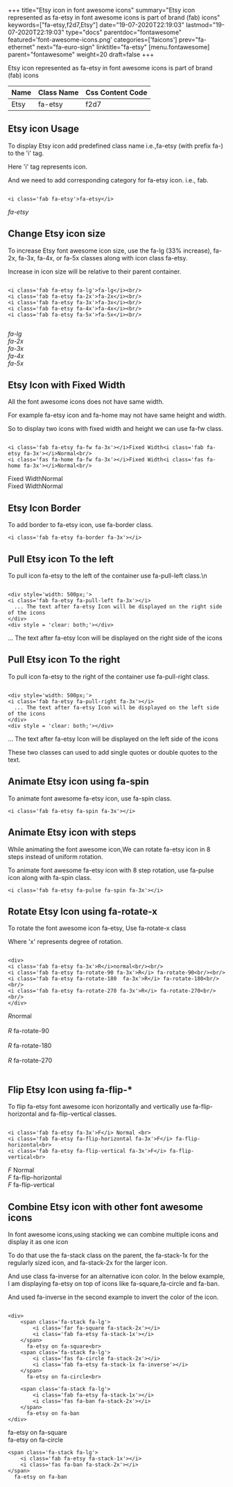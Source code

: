 +++
title="Etsy icon in font awesome icons"
summary="Etsy icon represented as fa-etsy in font awesome icons is part of brand (fab) icons"
keywords=["fa-etsy,f2d7,Etsy"]
date="19-07-2020T22:19:03"
lastmod="19-07-2020T22:19:03"
type="docs"
parentdoc="fontawesome"
featured='font-awesome-icons.png'
categories=['faicons']
prev="fa-ethernet"
next="fa-euro-sign"
linktitle="fa-etsy"
[menu.fontawesome]
parent="fontawesome"
weight=20
draft=false
+++


Etsy icon represented as fa-etsy in font awesome icons is part of brand (fab) icons

<div class='table-responsive'><table class='table'><thead><tr><th>Name</th><th>Class Name</th><th>Css Content Code</th></tr></thead><tbody><tr><td>Etsy</td><td>fa-etsy</td><td>f2d7</td></tr></tbody></table></div>



## Etsy icon Usage

To display Etsy icon add predefined class name i.e.,fa-etsy (with prefix fa-) to the 'i' tag.

Here 'i' tag represents icon.

And we need to add corresponding category for fa-etsy icon. i.e., fab.


```

<i class='fab fa-etsy'>fa-etsy</i>
```

<i class='fab fa-etsy'>fa-etsy</i>




## Change Etsy icon size
To increase Etsy font awesome icon size, use the fa-lg (33% increase), fa-2x, fa-3x, fa-4x, or fa-5x classes along with icon class fa-etsy.

Increase in icon size will be relative to their parent container. 

```

<i class='fab fa-etsy fa-lg'>fa-lg</i><br/>
<i class='fab fa-etsy fa-2x'>fa-2x</i><br/>
<i class='fab fa-etsy fa-3x'>fa-3x</i><br/>
<i class='fab fa-etsy fa-4x'>fa-4x</i><br/>
<i class='fab fa-etsy fa-5x'>fa-5x</i><br/>
            
```

<i class='fab fa-etsy fa-lg'>fa-lg</i><br/>
<i class='fab fa-etsy fa-2x'>fa-2x</i><br/>
<i class='fab fa-etsy fa-3x'>fa-3x</i><br/>
<i class='fab fa-etsy fa-4x'>fa-4x</i><br/>
<i class='fab fa-etsy fa-5x'>fa-5x</i><br/>
            



## Etsy Icon with Fixed Width 

All the font awesome icons does not have same width.

For example fa-etsy icon and fa-home may not have same height and width.

So to display two icons with fixed width and height we can use fa-fw class.


```

<i class='fab fa-etsy fa-fw fa-3x'></i>Fixed Width<i class='fab fa-etsy fa-3x'></i>Normal<br/>
<i class='fas fa-home fa-fw fa-3x'></i>Fixed Width<i class='fas fa-home fa-3x'></i>Normal<br/>
```

<i class='fab fa-etsy fa-fw fa-3x'></i>Fixed Width<i class='fab fa-etsy fa-3x'></i>Normal<br/>
<i class='fas fa-home fa-fw fa-3x'></i>Fixed Width<i class='fas fa-home fa-3x'></i>Normal<br/>



## Etsy Icon Border 

To add border to fa-etsy icon, use fa-border class.


```
<i class='fab fa-etsy fa-border fa-3x'></i>

```
<i class='fab fa-etsy fa-border fa-3x'></i>





## Pull Etsy icon To the left

To pull icon fa-etsy to the left of the container use fa-pull-left class.\n

```

<div style='width: 500px;'>
<i class='fab fa-etsy fa-pull-left fa-3x'></i>
  ... The text after fa-etsy Icon will be displayed on the right side of the icons
</div>
<div style = 'clear: both;'></div>
```

<div style='width: 500px;'>
<i class='fab fa-etsy fa-pull-left fa-3x'></i>
  ... The text after fa-etsy Icon will be displayed on the right side of the icons
</div>
<div style = 'clear: both;'></div>




## Pull Etsy icon To the right
To pull icon fa-etsy to the right of the container use fa-pull-right class.

```

<div style='width: 500px;'>
<i class='fab fa-etsy fa-pull-right fa-3x'></i>
  ... The text after fa-etsy Icon will be displayed on the left side of the icons
</div>
<div style = 'clear: both;'></div>
```

<div style='width: 500px;'>
<i class='fab fa-etsy fa-pull-right fa-3x'></i>
  ... The text after fa-etsy Icon will be displayed on the left side of the icons
</div>
<div style = 'clear: both;'></div>

These two classes can used to add single quotes or double quotes to the text.


## Animate Etsy icon using fa-spin
To animate font awesome fa-etsy icon, use fa-spin class.

```
<i class='fab fa-etsy fa-spin fa-3x'></i>
```
<i class='fab fa-etsy fa-spin fa-3x'></i>




## Animate Etsy icon with steps
While animating the font awesome icon,We can rotate fa-etsy icon in 8 steps instead of uniform rotation.

To animate font awesome fa-etsy icon with 8 step rotation, use fa-pulse icon along with fa-spin class.


```
<i class='fab fa-etsy fa-pulse fa-spin fa-3x'></i>

```
<i class='fab fa-etsy fa-pulse fa-spin fa-3x'></i>





## Rotate Etsy Icon using fa-rotate-x
To rotate the font awesome icon fa-etsy, Use fa-rotate-x class

Where 'x' represents degree of rotation.


```

<div>
<i class='fab fa-etsy fa-3x'>R</i>normal<br/><br/>
<i class='fab fa-etsy fa-rotate-90 fa-3x'>R</i> fa-rotate-90<br/><br/> 
<i class='fab fa-etsy fa-rotate-180  fa-3x'>R</i> fa-rotate-180<br/><br/> 
<i class='fab fa-etsy fa-rotate-270 fa-3x'>R</i> fa-rotate-270<br/><br/>
</div>
```

<div>
<i class='fab fa-etsy fa-3x'>R</i>normal<br/><br/>
<i class='fab fa-etsy fa-rotate-90 fa-3x'>R</i> fa-rotate-90<br/><br/> 
<i class='fab fa-etsy fa-rotate-180  fa-3x'>R</i> fa-rotate-180<br/><br/> 
<i class='fab fa-etsy fa-rotate-270 fa-3x'>R</i> fa-rotate-270<br/><br/>
</div>




## Flip Etsy Icon using fa-flip-*
To flip fa-etsy font awesome icon horizontally and vertically use fa-flip-horizontal and fa-flip-vertical classes. 

```

<i class='fab fa-etsy fa-3x'>F</i> Normal <br>
<i class='fab fa-etsy fa-flip-horizontal fa-3x'>F</i> fa-flip-horizontal<br>
<i class='fab fa-etsy fa-flip-vertical fa-3x'>F</i> fa-flip-vertical<br>
```

<i class='fab fa-etsy fa-3x'>F</i> Normal <br>
<i class='fab fa-etsy fa-flip-horizontal fa-3x'>F</i> fa-flip-horizontal<br>
<i class='fab fa-etsy fa-flip-vertical fa-3x'>F</i> fa-flip-vertical<br>




## Combine Etsy icon with other font awesome icons
In font awesome icons,using stacking we can combine multiple icons and display it as one icon 

To do that use the fa-stack class on the parent, the fa-stack-1x for the regularly sized icon, and fa-stack-2x for the larger icon.

And use class fa-inverse for an alternative icon color. 
In the below example, I am displaying fa-etsy on top of icons like fa-square,fa-circle and fa-ban.

And used fa-inverse in the second example to invert the color of the icon.

```

<div>
    <span class='fa-stack fa-lg'>
        <i class='far fa-square fa-stack-2x'></i>
        <i class='fab fa-etsy fa-stack-1x'></i>
    </span>
      fa-etsy on fa-square<br>
    <span class='fa-stack fa-lg'>
        <i class='fas fa-circle fa-stack-2x'></i>
        <i class='fab fa-etsy fa-stack-1x fa-inverse'></i>
    </span>
      fa-etsy on fa-circle<br>

    <span class='fa-stack fa-lg'>
        <i class='fab fa-etsy fa-stack-1x'></i>
        <i class='fas fa-ban fa-stack-2x'></i>
    </span>
      fa-etsy on fa-ban
</div>
```

<div>
    <span class='fa-stack fa-lg'>
        <i class='far fa-square fa-stack-2x'></i>
        <i class='fab fa-etsy fa-stack-1x'></i>
    </span>
      fa-etsy on fa-square<br>
    <span class='fa-stack fa-lg'>
        <i class='fas fa-circle fa-stack-2x'></i>
        <i class='fab fa-etsy fa-stack-1x fa-inverse'></i>
    </span>
      fa-etsy on fa-circle<br>

    <span class='fa-stack fa-lg'>
        <i class='fab fa-etsy fa-stack-1x'></i>
        <i class='fas fa-ban fa-stack-2x'></i>
    </span>
      fa-etsy on fa-ban
</div>






